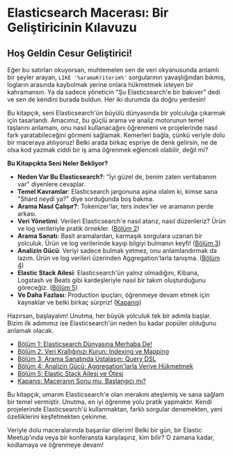 # Elasticsearch Macerası: Bir Geliştiricinin Kılavuzu

## Hoş Geldin Cesur Geliştirici!

Eğer bu satırları okuyorsan, muhtemelen sen de veri okyanusunda anlamlı bir şeyler arayan, `LIKE '%aramaKriterim%'` sorgularının yavaşlığından bıkmış, logların arasında kaybolmak yerine onlara hükmetmek isteyen bir kahramansın. Ya da sadece yöneticin "Şu Elasticsearch'e bir bakıver" dedi ve sen de kendini burada buldun. Her iki durumda da doğru yerdesin!

Bu kitapçık, seni Elasticsearch'ün büyülü dünyasında bir yolculuğa çıkarmak için tasarlandı. Amacımız, bu güçlü arama ve analiz motorunun temel taşlarını anlamanı, onu nasıl kullanacağını öğrenmeni ve projelerinde nasıl fark yaratabileceğini görmeni sağlamak. Kemerleri bağla, çünkü veriyle dolu bir maceraya atılıyoruz! Belki arada birkaç espriye de denk gelirsin, ne de olsa kod yazmak ciddi bir iş ama öğrenmek eğlenceli olabilir, değil mi?

**Bu Kitapçıkta Seni Neler Bekliyor?**

* **Neden Var Bu Elasticsearch?**: "İyi güzel de, benim zaten veritabanım var" diyenlere cevaplar.
* **Temel Kavramlar**: Elasticsearch jargonuna aşina olalım ki, kimse sana "Shard neydi ya?" diye sorduğunda boş bakma.
* **Arama Nasıl Çalışır?**: Tokenizer'lar, ters index'ler ve aramanın perde arkası.
* **Veri Yönetimi**: Verileri Elasticsearch'e nasıl atarız, nasıl düzenleriz? Ürün ve log verileriyle pratik örnekler. ([Bölüm 2](./Section02.md))
* **Arama Sanatı**: Basit aramalardan, karmaşık sorgulara uzanan bir yolculuk. Ürün ve log verilerinde kayıp bilgiyi bulmanın keyfi! ([Bölüm 3](./Section03.md))
* **Analizin Gücü**: Veriyi sadece bulmak yetmez, onu anlamlandırmak da lazım. Ürün ve log verileri üzerinden Aggregation'larla tanışma. ([Bölüm 4](./Section04.md))
* **Elastic Stack Ailesi**: Elasticsearch'ün yalnız olmadığını, Kibana, Logstash ve Beats gibi kardeşleriyle nasıl bir takım oluşturduğunu göreceğiz. ([Bölüm 5](./Section05.md))
* **Ve Daha Fazlası**: Production ipuçları, öğrenmeye devam etmek için kaynaklar ve belki birkaç sürpriz! ([Kapanış](./Section06.md))

Hazırsan, başlayalım! Unutma, her büyük yolculuk tek bir adımla başlar. Bizim ilk adımımız ise Elasticsearch'ün neden bu kadar popüler olduğunu anlamak olacak.

* [Bölüm 1: Elasticsearch Dünyasına Merhaba De!](./Section01.md)
* [Bölüm 2: Veri Krallığınızı Kurun: Indexing ve Mapping](./Section02.md)
* [Bölüm 3: Arama Sanatında Ustalaşın: Query DSL](./Section03.md)
* [Bölüm 4: Analizin Gücü: Aggregation'larla Veriye Hükmetmek](./Section04.md)
* [Bölüm 5: Elastic Stack Ailesi ve Ötesi](./Section05.md)
* [Kapanış: Maceranın Sonu mu, Başlangıcı mı?](./Section06.md)

Bu kitapçık, umarım Elasticsearch'e olan merakını ateşlemiş ve sana sağlam bir temel vermiştir. Unutma, en iyi öğrenme yolu pratik yapmaktır. Kendi projelerinde Elasticsearch'ü kullanmaktan, farklı sorgular denemekten, yeni özelliklerini keşfetmekten çekinme.

Veriyle dolu maceralarında başarılar dilerim! Belki bir gün, bir Elastic Meetup'ında veya bir konferansta karşılaşırız, kim bilir? O zamana kadar, kodlamaya ve öğrenmeye devam!
